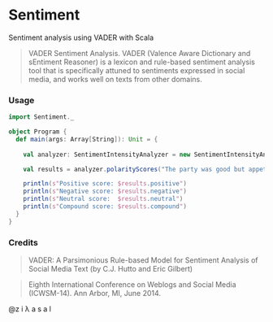 # Sentiment
Sentiment analysis using VADER with Scala

> VADER Sentiment Analysis. VADER (Valence Aware Dictionary and sEntiment Reasoner) is a lexicon and rule-based sentiment analysis tool that is specifically attuned to sentiments expressed in social media, and works well on texts from other domains.

### Usage

```scala
import Sentiment._

object Program {
  def main(args: Array[String]): Unit = {
  
    val analyzer: SentimentIntensityAnalyzer = new SentimentIntensityAnalyzer

    val results = analyzer.polarityScores("The party was good but appetizers and drinks were poorly selected.")

    println(s"Positive score: $results.positive")
    println(s"Negative score: $results.negative")
    println(s"Neutral score:  $results.neutral")
    println(s"Compound score: $results.compound")
  }
}
```


### Credits
> VADER: A Parsimonious Rule-based Model for Sentiment Analysis of Social Media Text
(by C.J. Hutto and Eric Gilbert)

> Eighth International Conference on Weblogs and Social Media (ICWSM-14). Ann Arbor, MI, June 2014.

@z i λ a s a l
